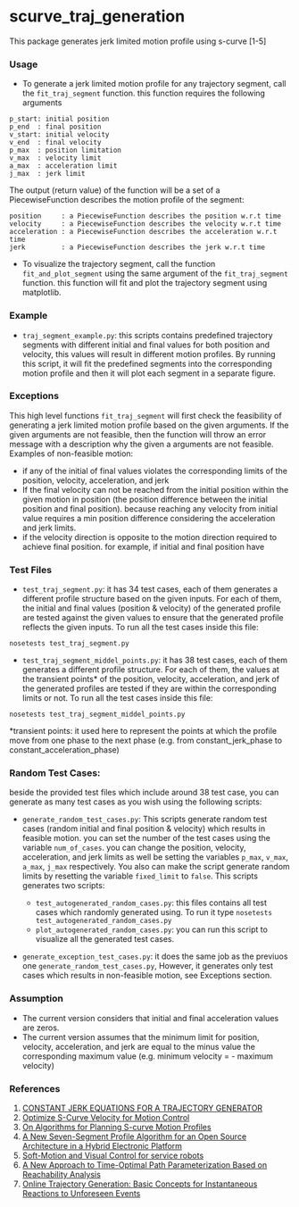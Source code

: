 # scurve_traj_generation
This package generates jerk limited motion profile using s-curve [1-5]


### Usage
- To generate a jerk limited motion profile for any trajectory segment, call the `fit_traj_segment` function. this function requires the following arguments
```
p_start: initial position 
p_end  : final position
v_start: initial velocity
v_end  : final velocity
p_max  : position limitation 
v_max  : velocity limit
a_max  : acceleration limit
j_max  : jerk limit
```
The output (return value) of the function will be a set of a PiecewiseFunction describes the motion profile of the segment:
```
position     : a PiecewiseFunction describes the position w.r.t time  
velocity     : a PiecewiseFunction describes the velocity w.r.t time
acceleration : a PiecewiseFunction describes the acceleration w.r.t time
jerk         : a PiecewiseFunction describes the jerk w.r.t time
```

- To visualize the trajectory segment, call the function `fit_and_plot_segment` using the same argument of the `fit_traj_segment` function. this function will fit and plot the trajectory segment using matplotlib.

### Example
- `traj_segment_example.py`: this scripts contains predefined trajectory segments with different initial and final values for both position and velocity, this values will result in different motion profiles. By running this script, it will fit the predefined segments into the corresponding motion profile and then it will plot each segment in a separate figure.  

### Exceptions
This high level functions `fit_traj_segment` will first check the feasibility of generating a jerk limited motion profile based on the given arguments. If the given arguments are not feasible, then the function will throw an error message with a description why the given a arguments are not feasible. Examples of non-feasible motion:
- if any of the initial of final values violates the corresponding limits of the position, velocity, acceleration, and jerk 
- If the final velocity can not be reached from the initial position within the given motion in position (the position difference between the initial position and final position). because reaching any velocity from initial value requires a min position difference considering the acceleration and jerk limits.
- if the velocity direction is opposite to the motion direction required to achieve final position. for example, if initial and final position have  

### Test Files
- `test_traj_segment.py`: it has 34 test cases, each of them generates a different profile structure based on the given inputs. For each of them, the initial and final values (position & velocity) of the generated profile are tested against the given values to ensure that the generated profile reflects the given inputs. To run all the test cases inside this file:
```
nosetests test_traj_segment.py
```

- `test_traj_segment_middel_points.py`: it has 38 test cases, each of them generates a different profile structure. For each of them, the values at the transient points* of the position, velocity, acceleration, and jerk of the generated profiles are tested if they are within the corresponding limits or not. To run all the test cases inside this file:
```
nosetests test_traj_segment_middel_points.py
```

*transient points: it used here to represent the points at which the profile move from one phase to the next phase (e.g. from constant_jerk_phase to constant_acceleration_phase)

### Random Test Cases:
beside the provided test files which include around 38 test case, you can generate as many test cases as you wish using the following scripts:
- `generate_random_test_cases.py`: 
	This scripts generate random test cases (random initial and final position & velocity) which results in feasible motion. you can set the number of the test cases using the variable `num_of_cases`. you can change the position, velocity, acceleration, and jerk limits as well be setting the variables `p_max`, `v_max`, `a_max`, `j_max` respectively. You also can make the script generate random limits by resetting the variable `fixed_limit` to `false`. This scripts generates two scripts:
	- `test_autogenerated_random_cases.py`: this files contains all test cases which randomly generated using. To run it type  ```nosetests test_autogenerated_random_cases.py```
	- `plot_autogenerated_random_cases.py`: you can run this script to visualize all the generated test cases.
 
- `generate_exception_test_cases.py`: 
it does the same job as the previuos one `generate_random_test_cases.py`, However, it generates only test cases which results in non-feasible motion, see Exceptions section. 

### Assumption
* The current version considers that initial and final acceleration values are zeros.
* The current version assumes that the minimum limit for position, velocity, acceleration, and jerk are equal to the minus value the corresponding maximum value (e.g. minimum velocity = - maximum velocity)  


### References
1. [CONSTANT JERK EQUATIONS FOR A TRAJECTORY GENERATOR]
2. [Optimize S-Curve Velocity for Motion Control]
3. [On Algorithms for Planning S-curve Motion Profiles]
4. [A New Seven-Segment Profile Algorithm for an Open Source Architecture in a Hybrid Electronic Platform]
5. [Soft-Motion and Visual Control for service robots]
6. [A New Approach to Time-Optimal Path Parameterization Based on Reachability Analysis]
7. [Online Trajectory Generation: Basic Concepts for Instantaneous Reactions to Unforeseen Events]


[CONSTANT JERK EQUATIONS FOR A TRAJECTORY GENERATOR]: http://www.et.byu.edu/~ered/ME537/Notes/Ch5.pdf

[Optimize S-Curve Velocity for Motion Control]: https://www.researchgate.net/publication/257576837_Optimize_S-Curve_Velocity_for_Motion_Control

[On Algorithms for Planning S-curve Motion Profiles]: https://journals-sagepub-com.tudelft.idm.oclc.org/doi/pdf/10.5772/5652

[Soft-Motion and Visual Control for service robots]: https://www.researchgate.net/publication/228570194_Soft-Motion_and_Visual_Control_for_service_robots

[A New Seven-Segment Profile Algorithm for an Open Source Architecture in a Hybrid Electronic Platform]: https://www.researchgate.net/publication/333676286_A_New_Seven-Segment_Profile_Algorithm_for_an_Open_Source_Architecture_in_a_Hybrid_Electronic_Platform

[A New Approach to Time-Optimal Path Parameterization Based on Reachability Analysis]: https://www.researchgate.net/publication/318671280_A_New_Approach_to_Time-Optimal_Path_Parameterization_Based_on_Reachability_Analysis

[Online Trajectory Generation: Basic Concepts for Instantaneous Reactions to Unforeseen Events]: https://www-cs.stanford.edu/groups/manips/publications/pdfs/Kroeger_2010_TRO.pdf
